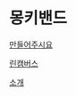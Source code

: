 # 몽키밴드

[만들어주시요](doc/suggest.md)

[린캠버스](doc/leancanvas.md)

[소개](doc/red_monkey.md)

<style>
.dropdown{
	display: flex !important;
}
#md-content{
	width: 100% !important;
}
.img-thumbnail{
	/*width: 100%;*/
}

#md-page-menu{
	display:none;
}

iframe{
	width: 100%;
	height: 600px;
]}
</style>
